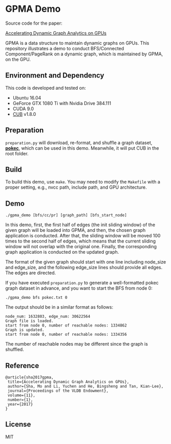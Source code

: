 # GPMA Demo

Source code for the paper:

[Accelerating Dynamic Graph Analytics on GPUs](http://www.vldb.org/pvldb/vol11/p107-sha.pdf)

GPMA is a data structure to maintain dynamic graphs on GPUs. This repository illustrates a demo to conduct BFS/Connected Component/PageRank on a dynamic graph, which is maintained by GPMA, on the GPU.

## Environment and Dependency
This code is developed and tested on:
* Ubuntu 16.04
* GeForce GTX 1080 Ti with Nvidia Drive 384.111
* CUDA 9.0
* [CUB](https://nvlabs.github.io/cub/) v1.8.0

## Preparation

```preparation.py``` will download, re-format, and shuffle a graph dataset, [__pokec__](https://snap.stanford.edu/data/soc-pokec.html), which can be used in this demo. Meanwhile, it will put CUB in the root folder.

## Build

To build this demo, use ```make```.
You may need to modify the ```Makefile``` with a proper setting, e.g., nvcc path, include path, and GPU architecture.

## Demo
```./gpma_demo [bfs/cc/pr] [graph_path] [bfs_start_node]```

In this demo, first, the first half of edges (the init sliding window) of the given graph will be loaded into GPMA, and then, the chosen graph application is conducted. After that, the sliding window will be moved 100 times to the second half of edges, which means that the current sliding window will not overlap with the original one. Finally, the corresponding graph application is conducted on the updated graph.

The format of the given graph should start with one line including node_size and edge_size, and the following edge_size lines should provide all edges. The edges are directed.

If you have executed ```preparation.py``` to generate a well-formatted pokec graph dataset in advance, and you want to start the BFS from node 0:

```./gpma_demo bfs pokec.txt 0```

The output should be in a similar format as follows:

```
node_num: 1632803, edge_num: 30622564
Graph file is loaded.
start from node 0, number of reachable nodes: 1334862
Graph is updated.
start from node 0, number of reachable nodes: 1334356
```

The number of reachable nodes may be different since the graph is shuffled.

## Reference
```
@article{sha2017gpma,
 title={Accelerating Dynamic Graph Analytics on GPUs},
 author={Sha, Mo and Li, Yuchen and He, Bingsheng and Tan, Kian-Lee},
 journal={Proceedings of the VLDB Endowment},
 volume={11},
 number={1},
 year={2017}
}
```

## License
MIT

